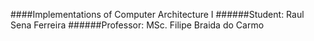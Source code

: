 ####Implementations of Computer Architecture I
######Student: Raul Sena Ferreira
######Professor: MSc. Filipe Braida do Carmo
